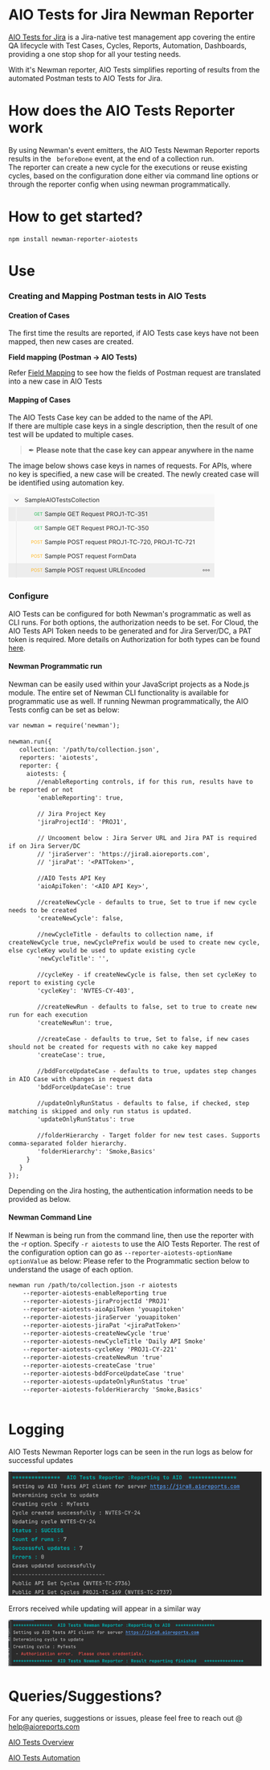 # AIO Tests for Jira Newman Reporter
[AIO Tests for Jira](https://marketplace.atlassian.com/apps/1222843/aio-tests-for-jira) is a Jira-native test management app covering the entire QA lifecycle with Test Cases, Cycles, Reports, Automation, Dashboards, providing a one stop shop for all your testing needs.

With it's Newman reporter, AIO Tests simplifies reporting of results from the automated Postman tests to AIO Tests for Jira.

# How does the AIO Tests Reporter work
By using Newman's event emitters, the AIO Tests Newman Reporter reports results in the ` beforeDone` event, at the end of a collection run.
<br>The reporter can create a new cycle for the executions or reuse existing cycles, based on the configuration done either via command line options or through the reporter config when using newman programmatically.

# How to get started?
```
npm install newman-reporter-aiotests
```

# Use
### Creating and Mapping Postman tests in AIO Tests

#### Creation of Cases
The first time the results are reported, if AIO Tests case keys have not been mapped, then new cases are created.

**Field mapping (Postman → AIO Tests)**

Refer [Field Mapping](https://aioreports.atlassian.net/wiki/spaces/ATDoc/pages/1875116033/Postman+via+Newman+report#Field-mapping-(Postman-%E2%86%92-AIO-Tests)) to see how the fields of Postman request are translated into a new case in AIO Tests

#### Mapping of Cases
The AIO Tests Case key can be added to the name of the API.  <br> If there are multiple case keys in a single description, then the result of one test will be updated to multiple cases.

> &#10002; **Please note that the case key can appear anywhere in the name**

The image below shows case keys in names of requests.  For APIs, where no key is specified, a new case will be created.
The newly created case will be identified using automation key.

![img_1.png](doc/case-mapping.png)

### Configure

AIO Tests can be configured for both Newman's programmatic as well as CLI runs.  For both options, 
the authorization needs to be set.  For Cloud, the AIO Tests API Token needs to be generated and for Jira Server/DC,
a PAT token is required.  More details on Authorization for both types can be found [here](https://aioreports.atlassian.net/wiki/spaces/ATDoc/pages/1499594753/Rest+API+Authentication).

#### Newman Programmatic run

Newman can be easily used within your JavaScript projects as a Node.js module. 
The entire set of Newman CLI functionality is available for programmatic use as well.  If running Newman programmatically,
the AIO Tests config can be set as below:
```
var newman = require('newman');

newman.run({
   collection: '/path/to/collection.json',
   reporters: 'aiotests',
   reporter: {
     aiotests: {
        //enableReporting controls, if for this run, results have to be reported or not
        'enableReporting': true, 
        
        // Jira Project Key
        'jiraProjectId': 'PROJ1', 
        
        // Uncooment below : Jira Server URL and Jira PAT is required if on Jira Server/DC
        // 'jiraServer': 'https://jira8.aioreports.com', 
        // 'jiraPat': '<PATToken>', 
        
        //AIO Tests API Key
        'aioApiToken': '<AIO API Key>',
        
        //createNewCycle - defaults to true, Set to true if new cycle needs to be created
        'createNewCycle': false, 
        
        //newCycleTitle - defaults to collection name, if createNewCycle true, newCyclePrefix would be used to create new cycle, else cycleKey would be used to update existing cycle
        'newCycleTitle': '',
        
        //cycleKey - if createNewCycle is false, then set cycleKey to report to existing cycle
        'cycleKey': 'NVTES-CY-403',
        
        //createNewRun - defaults to false, set to true to create new run for each execution
        'createNewRun': true, 
        
        //createCase - defaults to true, Set to false, if new cases should not be created for requests with no cake key mapped
        'createCase': true, 
        
        //bddForceUpdateCase - defaults to true, updates step changes in AIO Case with changes in request data
        'bddForceUpdateCase': true 
                
        //updateOnlyRunStatus - defaults to false, if checked, step matching is skipped and only run status is updated.
        'updateOnlyRunStatus': true 
                        
        //folderHierarchy - Target folder for new test cases. Supports comma-separated folder hierarchy.
        'folderHierarchy': 'Smoke,Basics'    
     }
   }
});
```

Depending on the Jira hosting, the authentication information needs to be provided as below.

#### Newman Command Line

If Newman is being run from the command line, then use the reporter with the -r option.
Specify `-r aiotests` to use the AIO Tests Reporter.  The rest of the configuration option can go as 
`--reporter-aiotests-optionName optionValue` as below:
Please refer to the Programmatic section below to understand the usage of each option.

```
newman run /path/to/collection.json -r aiotests 
    --reporter-aiotests-enableReporting true
    --reporter-aiotests-jiraProjectId 'PROJ1'
    --reporter-aiotests-aioApiToken 'youapitoken'
    --reporter-aiotests-jiraServer 'youapitoken'
    --reporter-aiotests-jiraPat '<jiraPatToken>'
    --reporter-aiotests-createNewCycle 'true'
    --reporter-aiotests-newCycleTitle 'Daily API Smoke'
    --reporter-aiotests-cycleKey 'PROJ1-CY-221'
    --reporter-aiotests-createNewRun 'true'
    --reporter-aiotests-createCase 'true'
    --reporter-aiotests-bddForceUpdateCase 'true'
    --reporter-aiotests-updateOnlyRunStatus 'true'
    --reporter-aiotests-folderHierarchy 'Smoke,Basics'
    
```

# Logging

AIO Tests Newman Reporter logs can be seen in the run logs as below for successful updates

![img.png](doc/logging-successful.png)

Errors received while updating will appear in a similar way

![img_2.png](doc/log-failure.png)


# Queries/Suggestions?

For any queries, suggestions or issues, please feel free to reach out @ help@aioreports.com

[AIO Tests Overview](https://aioreports.atlassian.net/wiki/spaces/ATDoc/pages/348619753/AIO+Tests+Overview)

[AIO Tests Automation](https://aioreports.atlassian.net/wiki/spaces/ATDoc/pages/390332530/Test+Automation)

